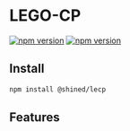 # LEGO-CP

<a href="https://npmjs.com/package/@shined/lecp"><img src="https://img.shields.io/npm/v/@shined/lecp" alt="npm version" /></a>
<a href="https://npmjs.com/package/@shined/lecp"><img src="https://img.shields.io/npm/v/@shined/lecp/beta" alt="npm version" /></a>


## Install
```bash
npm install @shined/lecp
```

## Features
